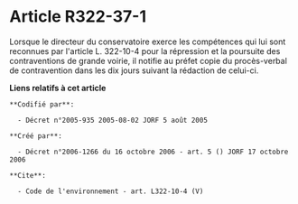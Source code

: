 # Article R322-37-1

Lorsque le directeur du conservatoire exerce les compétences qui lui sont reconnues par l'article L. 322-10-4 pour la
répression et la poursuite des contraventions de grande voirie, il notifie au préfet copie du procès-verbal de contravention
dans les dix jours suivant la rédaction de celui-ci.

**Liens relatifs à cet article**

	**Codifié par**:

	  - Décret n°2005-935 2005-08-02 JORF 5 août 2005

	**Créé par**:

	  - Décret n°2006-1266 du 16 octobre 2006 - art. 5 () JORF 17 octobre 2006

	**Cite**:

	  - Code de l'environnement - art. L322-10-4 (V)
